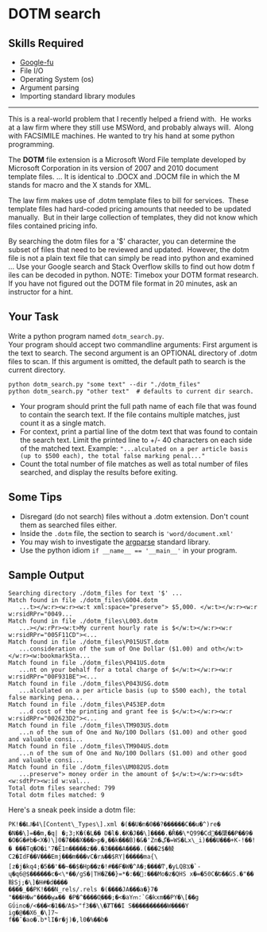 # DOTM search

## Skills Required
 - [Google-fu](https://english.stackexchange.com/questions/19967/what-does-google-fu-mean)
 - File I/O
 - Operating System (os)
 - Argument parsing
 - Importing standard library modules
 
<hr>

This is a real-world problem that I recently helped a friend with.  He works at a law firm where they still use MSWord, and probably always will.  Along with FACSIMILE machines.  He wanted to try his hand at some python programming.

The **DOTM** file extension is a Microsoft Word File template developed by Microsoft Corporation in its version of 2007 and 2010 document template files. ... It is identical to .DOCX and .DOCM file in which the M stands for macro and the X stands for XML.

The law firm makes use of .dotm template files to bill for services.  These template files had hard-coded pricing amounts that needed to be updated manually.  But in their large collection of templates, they did not know which files contained pricing info.

By searching the dotm files for a '$' character, you can determine the subset of files that need to be reviewed and updated.  However, the dotm file is not a plain text file that can simply be read into python and examined ... Use your Google search and Stack Overflow skills to find out how dotm f iles can be decoded in python.  NOTE: Timebox your DOTM format research.  If you have not figured out the DOTM file format in 20 minutes, ask an instructor for a hint.

## Your Task
Write a python program named `dotm_search.py`.  
Your program should accept two commandline arguments: First argument is the text to search. 
The second argument is an OPTIONAL directory of .dotm files to scan.  If this argument is omitted,
the default path to search is the current directory.
```
python dotm_search.py "some text" --dir "./dotm_files"
python dotm_search.py "other text"  # defaults to current dir search.
```

- Your program should print the full path name of each file that was found to contain the search text.  If the file contains multiple matches, just count it as a single match.
- For context, print a partial line of the dotm text that was found to contain the search text.  Limit the printed line to +/- 40 characters on each side of the matched text.  Example: `"...alculated on a per article basis (up to $500 each), the total false marking penal..."`
- Count the total number of file matches as well as total number of files searched, and display the results before exiting.


## Some Tips
- Disregard (do not search) files without a .dotm extension.  Don't count them as searched files either.
- Inside the `.dotm` file, the section to search is `'word/document.xml'`
- You may wish to investigate the [argparse](https://docs.python.org/2/howto/argparse.html) standard library.
- Use the python idiom `if __name__ == '__main__'` in your program.

## Sample Output
```
Searching directory ./dotm_files for text '$' ...
Match found in file ./dotm_files\G004.dotm
   ...t></w:r><w:r><w:t xml:space="preserve"> $5,000. </w:t></w:r><w:r w:rsidRPr="0049...
Match found in file ./dotm_files\L003.dotm
   ...></w:rPr><w:t>My current hourly rate is $</w:t></w:r><w:r w:rsidRPr="005F11CD"><...
Match found in file ./dotm_files\P015UST.dotm
   ...consideration of the sum of One Dollar ($1.00) and oth</w:t></w:r><w:bookmarkSta...
Match found in file ./dotm_files\P041US.dotm
   ...nt on your behalf for a total charge of $</w:t></w:r><w:r w:rsidRPr="00F931BE"><...
Match found in file ./dotm_files\P043USG.dotm
   ...alculated on a per article basis (up to $500 each), the total false marking pena...
Match found in file ./dotm_files\P453EP.dotm
   ...d cost of the printing and grant fee is $</w:t></w:r><w:r w:rsidRPr="002623D2"><...
Match found in file ./dotm_files\TM903US.dotm
   ...n of the sum of One and No/100 Dollars ($1.00) and other good and valuable consi...
Match found in file ./dotm_files\TM904US.dotm
   ...n of the sum of One and No/100 Dollars ($1.00) and other good and valuable consi...
Match found in file ./dotm_files\UM082US.dotm
   ...preserve"> money order in the amount of $</w:t></w:r><w:sdt><w:sdtPr><w:id w:val...
Total dotm files searched: 799
Total dotm files matched: 9
```


Here's a sneak peek inside a dotm file:

```
PK!��Ǉ�4\[Content\_Types\].xml �(��U�n�0��?������C��u�^)re� �N��\]=��m,�q| �;3;K�ί�L�� D�l�.�K�J��\]����.�Ȓ��\*Q99�Cd׋��櫽��P��9� �O�G�#b�<X�)\]0�7���X���>p�,��k���B)�&�'Zn�ڲ�=WS�Lx\_i)���U���+K-!��!� ���Tq�O�i'7�Ȇ1n�����z��.�3����A����.(���2$�鲮C2�IdF��V���Emj���m���vC�rљ��$RY|�����ma{\[z�j�kq4;�5��'��~��$�Hp��z�!#��F�W�^A�;����Ͳ,�yLQBϪ�`-ų�q6@$������c�<\*��/gS�|TH�Z��}=*�:��򨄒:���Mo�z�QHS x�=�50C�Ե��GS.�"��䩣Sj;�\]�H#�d����  
�ܼ���_��PK!���N_rels/.rels �(����JA���a�}7�  
"���H�w"����w̤ھ�� �P�^����O֛���;�<�aYՠ؛`G�kxm��PY�\[��g  
Gΰino�/<���<�1��ⳆA$>"f3��\\�ȾT��I S����������W����Y  
ig�@��X6_�\]7~  
f��ˉ�ao�.b*lI�r�j)�,l0�%��b�  
```
